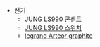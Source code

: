 * 전기
  * [JUNG LS990 콘센트](http://moongori.com/goods/view?no=919507)
  * [JUNG LS990 스위치](http://moongori.com/goods/view?no=919348)
  * [legrand Arteor graphite](http://moongori.com/goods/view?no=227885)
